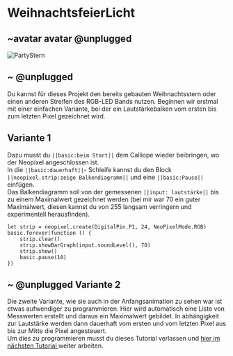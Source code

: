 # WeihnachtsfeierLicht
## ~avatar avatar @unplugged
![PartyStern](https://github.com/r00b1nh00d/weihnachtsparty/blob/master/PartyStern3.gif?raw=true)

## ~ @unplugged
Du kannst für dieses Projekt den bereits gebauten Weihnachtsstern oder einen anderen Streifen des RGB-LED Bands nutzen. Beginnen wir erstmal mit einer einfachen Variante, bei der ein Lautstärkebalken vom ersten bis zum letzten Pixel gezeichnet wird.



## Variante 1
Dazu musst du ``||basic:beim Start||`` dem Calliope wieder beibringen, wo der Neopixel angeschlossen ist. <br>
In die ``||basic:dauerhaft||``- Schleife kannst du den Block ``||neopixel.strip:zeige Balkendiagramm||`` und eine ``||basic:Pause||`` einfügen. <br>
Das Balkendiagramm soll von der gemessenen ``||input: lautstärke||`` bis zu einem Maximalwert gezeichnet werden (bei mir war 70 ein guter Maximalwert, diesen kannst du von 255 langsam verringern und experimentell herausfinden).

```blocks
let strip = neopixel.create(DigitalPin.P1, 24, NeoPixelMode.RGB)
basic.forever(function () {
    strip.clear()
    strip.showBarGraph(input.soundLevel(), 70)
    strip.show()
    basic.pause(10)
})

```

##  ~ @unplugged Variante 2
Die zweite Variante, wie sie auch in der Anfangsanimation zu sehen war ist etwas aufwendiger zu programmieren. Hier wird automatisch eine Liste von Messwerten erstellt und daraus ein Maximalwert gebildet. In abhängigkeit zur Lautstärke werden dann dauerhaft vom ersten und vom letzten Pixel aus bis zur Mitte die Pixel angesteuert.<br>
Um dies zu programmieren musst du dieses Tutorial verlassen und [hier im nächsten Tutorial ](https://makecode.calliope.cc/#tutorial:https://github.com/r00b1nh00d/weihnachtsfeierlicht2) weiter arbeiten.









